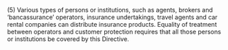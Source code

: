 (5) Various types of persons or institutions, such as agents, brokers and ‘bancassurance’ operators, insurance undertakings, travel agents and car rental companies can distribute insurance products. Equality of treatment between operators and customer protection requires that all those persons or institutions be covered by this Directive.